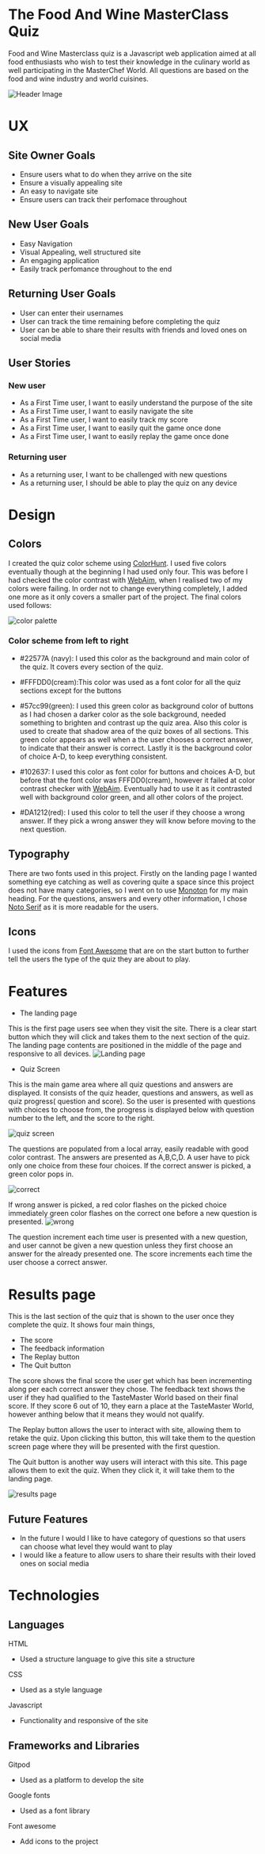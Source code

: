 # The Food And Wine MasterClass Quiz
Food and Wine Masterclass quiz is a Javascript web application aimed at all food enthusiasts who wish to test their knowledge in the culinary world as well participating in the MasterChef World. All questions are based on the food and wine industry and world cuisines.

![Header Image](assets/images/Screenshot_120.png)
# UX
## Site Owner Goals
- Ensure  users what to do when they arrive on the site
- Ensure a visually appealing site
- An easy to navigate site
- Ensure users can track their perfomace throughout
## New User Goals
- Easy Navigation
- Visual Appealing, well structured site
- An engaging application
- Easily track perfomance throughout to the end
## Returning User Goals
- User can enter their usernames
- User can track the time remaining before completing the quiz
- User can be able to share their results with friends and loved ones on social media
## User Stories
### New user
- As a First Time user, I want to easily understand the purpose of the site
- As a First Time user, I want to easily navigate the site
- As a First Time user, I want to easily track my score
- As a First Time user, I want to easily quit the game once done
- As a First Time user, I want to easily replay the game once done
### Returning user
- As a returning user, I want to be challenged with new questions
- As a returning user, I should be able to play the quiz on any device
# Design
## Colors
I created the quiz color scheme using [ColorHunt](https://colorhunt.co/palette/22577a38a3a557cc9980ed99). I used five colors eventually though at the beginning I had used only four. This was before I had checked the color contrast with [WebAim](https://webaim.org/resources/contrastchecker/), when I realised two of my colors were failing. In order not  to change everything completely, I added one more as it only covers a smaller part of the project. The final colors used follows:

![color palette](assets/images/Screenshot_111.png)
### Color scheme from left to right
- #22577A (navy): I used this color as the background and main color of the quiz. It covers every section of the quiz.
- #FFFDD0(cream):This color was used as a font color for all the quiz sections except for the buttons
- #57cc99(green): I used this green color as background color of buttons as I had chosen a darker color as the sole background, needed something to brighten and contrast up the quiz area. Also this color is used to create that shadow area of the quiz boxes of all sections. This green color appears as well when a the user chooses a correct answer, to indicate that their answer is correct. Lastly it is the background color of choice A-D, to keep everything consistent.

- #102637: I used this color as font color for buttons and choices A-D, but before that the font color was FFFDD0(cream), however it failed at color contrast checker with [WebAim](https://webaim.org/resources/contrastchecker/). Eventually had to use it as it contrasted well with background color green, and all other colors of the project.

- #DA1212(red): I used this color to tell the user if they choose a wrong answer. If they pick a wrong answer they will know before moving to the next question.

## Typography
There are two fonts used in this project. Firstly on the landing page  I wanted something eye catching as well as covering quite a space since this project does not have many categories, so I went on to use [Monoton](https://fonts.google.com/specimen/Monoton) for my main heading. For the questions, answers and every other information, I chose [Noto Serif](https://fonts.google.com/noto/specimen/Noto+Serif) as it is more readable for the users.

## Icons
I used the icons from [Font Awesome](https://fontawesome.com/) that are on the start button to further tell the users the type of the quiz they are about to play.
# Features
* The landing page

This is the first page users see when they visit the site. There is a clear start button which they will click and takes them to the next section of the quiz. The landing page contents are positioned in the middle of the page and responsive to all devices.
![Landing page](assets/images/Screenshot_121.png)

* Quiz Screen

This is the main game area where all quiz questions and answers are displayed. It consists of the quiz header, questions and answers, as well as quiz progress( question and score). So the user is presented with questions with choices to choose from, the progress is displayed below with question number to the left, and the score to the right.

![quiz screen](assets/images/Screenshot_122.png)

The questions are populated from a local array, easily readable with good color contrast. The answers are presented as A,B,C,D. A user have to pick only one choice from these four choices. If the correct answer is picked, a green color pops in.

![correct ](assets/images/Screenshot_123.png)

If wrong answer is picked, a red color flashes on the picked choice immediately green color flashes on the correct one before a new question is presented.
![wrong](assets/images/Screenshot_124.png)



The question increment each time user is presented with a new question, and user cannot be given a new question unless they first choose an answer for the already presented one. The score increments each time the user choose a correct answer.

# Results page
This is the last section of the quiz that is shown to the user once they complete the quiz. It shows four main things, 
* The score
* The feedback information
* The Replay button
* The Quit button

The score shows the final score the user get which has been incrementing along per each correct answer they chose. The feedback text shows the user if they had qualified to the TasteMaster World based on their final score. If they score 6 out of 10, they earn a place at the TasteMaster World, however anthing below that it means they would not qualify.

The Replay button allows the user to interact with site, allowing them to retake the quiz. Upon clicking this button, this will take them to the question screen page where they will be presented with the first question.

The Quit button is another way users will interact with this site. This page allows them to exit the quiz. When they click it, it will take them to the landing page.

![results page](assets/images/Screenshot_125.png)
## Future Features
* In the future I would l like to have category of questions so that users can choose what level they would want to play
* I would like a feature to allow users to share their results with their loved ones on social media

# Technologies
## Languages
HTML
 * Used a structure language to give this site a structure

 CSS
 * Used as a style language 

 Javascript
 * Functionality and responsive of the site
 
 ## Frameworks and Libraries
 Gitpod
* Used as a platform to develop the site

Google fonts
* Used as a font library

 Font awesome
 * Add icons to the project



